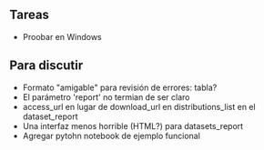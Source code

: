 ## Tareas
- Proobar en Windows

## Para discutir
- Formato "amigable" para revisión de errores: tabla?
- El parámetro 'report' no termian de ser claro
- access_url en lugar de download_url en distributions_list en el dataset_report
- Una interfaz menos horrible (HTML?) para datasets_report
- Agregar pytohn notebook de ejemplo funcional
